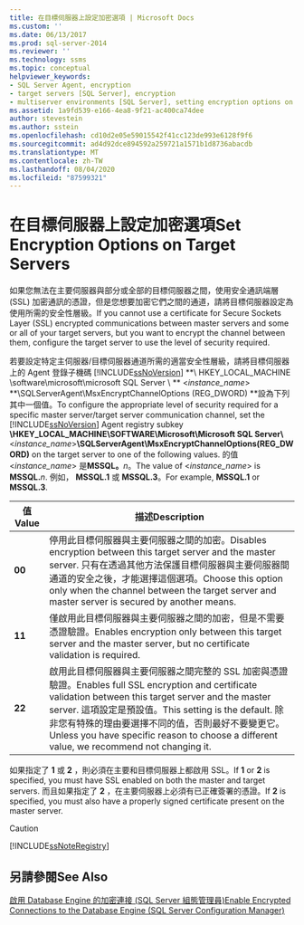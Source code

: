 ```yaml
---
title: 在目標伺服器上設定加密選項 | Microsoft Docs
ms.custom: ''
ms.date: 06/13/2017
ms.prod: sql-server-2014
ms.reviewer: ''
ms.technology: ssms
ms.topic: conceptual
helpviewer_keywords:
- SQL Server Agent, encryption
- target servers [SQL Server], encryption
- multiserver environments [SQL Server], setting encryption options on target servers
ms.assetid: 1a9fd539-e166-4ea8-9f21-ac400ca74dee
author: stevestein
ms.author: sstein
ms.openlocfilehash: cd10d2e05e59015542f41cc123de993e6128f9f6
ms.sourcegitcommit: ad4d92dce894592a259721a1571b1d8736abacdb
ms.translationtype: MT
ms.contentlocale: zh-TW
ms.lasthandoff: 08/04/2020
ms.locfileid: "87599321"
---
```

# <a name="set-encryption-options-on-target-servers"></a><span data-ttu-id="54672-102">在目標伺服器上設定加密選項</span><span class="sxs-lookup"><span data-stu-id="54672-102">Set Encryption Options on Target Servers</span></span>
  <span data-ttu-id="54672-103">如果您無法在主要伺服器與部分或全部的目標伺服器之間，使用安全通訊端層 (SSL) 加密通訊的憑證，但是您想要加密它們之間的通道，請將目標伺服器設定為使用所需的安全性層級。</span><span class="sxs-lookup"><span data-stu-id="54672-103">If you cannot use a certificate for Secure Sockets Layer (SSL) encrypted communications between master servers and some or all of your target servers, but you want to encrypt the channel between them, configure the target server to use the level of security required.</span></span>  
  
 <span data-ttu-id="54672-104">若要設定特定主伺服器/目標伺服器通道所需的適當安全性層級，請將目標伺服器上的 Agent 登錄子機碼 [!INCLUDE[ssNoVersion](../../includes/ssnoversion-md.md)] \*\*\ HKEY_LOCAL_MACHINE \software\microsoft\microsoft SQL Server \\ \*\* \<*instance_name*> \*\*\SQLServerAgent\MsxEncryptChannelOptions (REG_DWORD) \*\*設為下列其中一個值。</span><span class="sxs-lookup"><span data-stu-id="54672-104">To configure the appropriate level of security required for a specific master server/target server communication channel, set the [!INCLUDE[ssNoVersion](../../includes/ssnoversion-md.md)] Agent registry subkey **\HKEY_LOCAL_MACHINE\SOFTWARE\Microsoft\Microsoft SQL Server\\**\<*instance_name*>**\SQLServerAgent\MsxEncryptChannelOptions(REG_DWORD)** on the target server to one of the following values.</span></span> <span data-ttu-id="54672-105">的值 \<*instance_name*> 是**MSSQL。**_n_。</span><span class="sxs-lookup"><span data-stu-id="54672-105">The value of \<*instance_name*> is **MSSQL.**_n_.</span></span> <span data-ttu-id="54672-106">例如， **MSSQL.1** 或 **MSSQL.3**。</span><span class="sxs-lookup"><span data-stu-id="54672-106">For example, **MSSQL.1** or **MSSQL.3**.</span></span>  
  
|<span data-ttu-id="54672-107">值</span><span class="sxs-lookup"><span data-stu-id="54672-107">Value</span></span>|<span data-ttu-id="54672-108">描述</span><span class="sxs-lookup"><span data-stu-id="54672-108">Description</span></span>|  
|-----------|-----------------|  
|<span data-ttu-id="54672-109">**0**</span><span class="sxs-lookup"><span data-stu-id="54672-109">**0**</span></span>|<span data-ttu-id="54672-110">停用此目標伺服器與主要伺服器之間的加密。</span><span class="sxs-lookup"><span data-stu-id="54672-110">Disables encryption between this target server and the master server.</span></span> <span data-ttu-id="54672-111">只有在透過其他方法保護目標伺服器與主要伺服器間通道的安全之後，才能選擇這個選項。</span><span class="sxs-lookup"><span data-stu-id="54672-111">Choose this option only when the channel between the target server and master server is secured by another means.</span></span>|  
|<span data-ttu-id="54672-112">**1**</span><span class="sxs-lookup"><span data-stu-id="54672-112">**1**</span></span>|<span data-ttu-id="54672-113">僅啟用此目標伺服器與主要伺服器之間的加密，但是不需要憑證驗證。</span><span class="sxs-lookup"><span data-stu-id="54672-113">Enables encryption only between this target server and the master server, but no certificate validation is required.</span></span>|  
|<span data-ttu-id="54672-114">**2**</span><span class="sxs-lookup"><span data-stu-id="54672-114">**2**</span></span>|<span data-ttu-id="54672-115">啟用此目標伺服器與主要伺服器之間完整的 SSL 加密與憑證驗證。</span><span class="sxs-lookup"><span data-stu-id="54672-115">Enables full SSL encryption and certificate validation between this target server and the master server.</span></span> <span data-ttu-id="54672-116">這項設定是預設值。</span><span class="sxs-lookup"><span data-stu-id="54672-116">This setting is the default.</span></span> <span data-ttu-id="54672-117">除非您有特殊的理由要選擇不同的值，否則最好不要變更它。</span><span class="sxs-lookup"><span data-stu-id="54672-117">Unless you have specific reason to choose a different value, we recommend not changing it.</span></span>|  
  
 <span data-ttu-id="54672-118">如果指定了 **1** 或 **2** ，則必須在主要和目標伺服器上都啟用 SSL。</span><span class="sxs-lookup"><span data-stu-id="54672-118">If **1** or **2** is specified, you must have SSL enabled on both the master and target servers.</span></span> <span data-ttu-id="54672-119">而且如果指定了 **2** ，在主要伺服器上必須有已正確簽署的憑證。</span><span class="sxs-lookup"><span data-stu-id="54672-119">If **2** is specified, you must also have a properly signed certificate present on the master server.</span></span>  
  
> [!CAUTION]  
>  [!INCLUDE[ssNoteRegistry](../../includes/ssnoteregistry-md.md)]  
  
## <a name="see-also"></a><span data-ttu-id="54672-120">另請參閱</span><span class="sxs-lookup"><span data-stu-id="54672-120">See Also</span></span>  
 [<span data-ttu-id="54672-121">啟用 Database Engine 的加密連接 &#40;SQL Server 組態管理員&#41;</span><span class="sxs-lookup"><span data-stu-id="54672-121">Enable Encrypted Connections to the Database Engine &#40;SQL Server Configuration Manager&#41;</span></span>](../../database-engine/configure-windows/enable-encrypted-connections-to-the-database-engine.md)  
  
  
